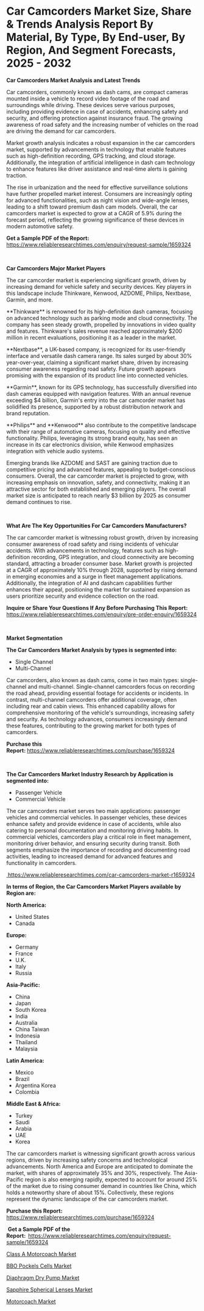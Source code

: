 <p><h1>Car Camcorders Market Size, Share & Trends Analysis Report By Material, By Type, By End-user, By Region, And Segment Forecasts, 2025 - 2032</h1></p><p><strong>Car Camcorders Market Analysis and Latest Trends</strong></p>
<p><p>Car camcorders, commonly known as dash cams, are compact cameras mounted inside a vehicle to record video footage of the road and surroundings while driving. These devices serve various purposes, including providing evidence in case of accidents, enhancing safety and security, and offering protection against insurance fraud. The growing awareness of road safety and the increasing number of vehicles on the road are driving the demand for car camcorders.</p><p>Market growth analysis indicates a robust expansion in the car camcorders market, supported by advancements in technology that enable features such as high-definition recording, GPS tracking, and cloud storage. Additionally, the integration of artificial intelligence in dash cam technology to enhance features like driver assistance and real-time alerts is gaining traction. </p><p>The rise in urbanization and the need for effective surveillance solutions have further propelled market interest. Consumers are increasingly opting for advanced functionalities, such as night vision and wide-angle lenses, leading to a shift toward premium dash cam models. Overall, the car camcorders market is expected to grow at a CAGR of 5.9% during the forecast period, reflecting the growing significance of these devices in modern automotive safety.</p></p>
<p><strong>Get a Sample PDF of the Report:&nbsp;</strong> <a href="https://www.reliableresearchtimes.com/enquiry/request-sample/1659324?utm_campaign=2264&utm_medium=2&utm_source=Github&utm_content=ia&utm_term=30032025&utm_id=car-camcorders">https://www.reliableresearchtimes.com/enquiry/request-sample/1659324</a></p>
<p>&nbsp;</p>
<p><strong>Car Camcorders Major Market Players</strong></p>
<p><p>The car camcorder market is experiencing significant growth, driven by increasing demand for vehicle safety and security devices. Key players in this landscape include Thinkware, Kenwood, AZDOME, Philips, Nextbase, Garmin, and more.</p><p>**Thinkware** is renowned for its high-definition dash cameras, focusing on advanced technology such as parking mode and cloud connectivity. The company has seen steady growth, propelled by innovations in video quality and features. Thinkware's sales revenue reached approximately $200 million in recent evaluations, positioning it as a leader in the market.</p><p>**Nextbase**, a UK-based company, is recognized for its user-friendly interface and versatile dash camera range. Its sales surged by about 30% year-over-year, claiming a significant market share, driven by increasing consumer awareness regarding road safety. Future growth appears promising with the expansion of its product line into connected vehicles.</p><p>**Garmin**, known for its GPS technology, has successfully diversified into dash cameras equipped with navigation features. With an annual revenue exceeding $4 billion, Garmin's entry into the car camcorder market has solidified its presence, supported by a robust distribution network and brand reputation.</p><p>**Philips** and **Kenwood** also contribute to the competitive landscape with their range of automotive cameras, focusing on quality and effective functionality. Philips, leveraging its strong brand equity, has seen an increase in its car electronics division, while Kenwood emphasizes integration with vehicle audio systems.</p><p>Emerging brands like AZDOME and SAST are gaining traction due to competitive pricing and advanced features, appealing to budget-conscious consumers. Overall, the car camcorder market is projected to grow, with increasing emphasis on innovation, safety, and connectivity, making it an attractive sector for both established and emerging players. The overall market size is anticipated to reach nearly $3 billion by 2025 as consumer demand continues to rise.</p></p>
<p>&nbsp;</p>
<p><strong>What Are The Key Opportunities For Car Camcorders Manufacturers?</strong></p>
<p><p>The car camcorder market is witnessing robust growth, driven by increasing consumer awareness of road safety and rising incidents of vehicular accidents. With advancements in technology, features such as high-definition recording, GPS integration, and cloud connectivity are becoming standard, attracting a broader consumer base. Market growth is projected at a CAGR of approximately 10% through 2028, supported by rising demand in emerging economies and a surge in fleet management applications. Additionally, the integration of AI and dashcam capabilities further enhances their appeal, positioning the market for sustained expansion as users prioritize security and evidence collection on the road.</p></p>
<p><strong>Inquire or Share Your Questions If Any Before Purchasing This Report:</strong> <a href="https://www.reliableresearchtimes.com/enquiry/pre-order-enquiry/1659324?utm_campaign=2264&utm_medium=2&utm_source=Github&utm_content=ia&utm_term=30032025&utm_id=car-camcorders">https://www.reliableresearchtimes.com/enquiry/pre-order-enquiry/1659324</a></p>
<p>&nbsp;</p>
<p><strong>Market Segmentation</strong></p>
<p><strong>The Car Camcorders Market Analysis by types is segmented into:</strong></p>
<p><ul><li>Single Channel</li><li>Multi-Channel</li></ul></p>
<p><p>Car camcorders, also known as dash cams, come in two main types: single-channel and multi-channel. Single-channel camcorders focus on recording the road ahead, providing essential footage for accidents or incidents. In contrast, multi-channel camcorders offer additional coverage, often including rear and cabin views. This enhanced capability allows for comprehensive monitoring of the vehicle's surroundings, increasing safety and security. As technology advances, consumers increasingly demand these features, contributing to the growing market for both types of camcorders.</p></p>
<p><strong>Purchase this Report:&nbsp;</strong><a href="https://www.reliableresearchtimes.com/purchase/1659324?utm_campaign=2264&utm_medium=2&utm_source=Github&utm_content=ia&utm_term=30032025&utm_id=car-camcorders">https://www.reliableresearchtimes.com/purchase/1659324</a></p>
<p>&nbsp;</p>
<p><strong>The Car Camcorders Market Industry Research by Application is segmented into:</strong></p>
<p><ul><li>Passenger Vehicle</li><li>Commercial Vehicle</li></ul></p>
<p><p>The car camcorders market serves two main applications: passenger vehicles and commercial vehicles. In passenger vehicles, these devices enhance safety and provide evidence in case of accidents, while also catering to personal documentation and monitoring driving habits. In commercial vehicles, camcorders play a critical role in fleet management, monitoring driver behavior, and ensuring security during transit. Both segments emphasize the importance of recording and documenting road activities, leading to increased demand for advanced features and functionality in camcorders.</p></p>
<p><a href="https://www.reliableresearchtimes.com/car-camcorders-market-r1659324?utm_campaign=2264&utm_medium=2&utm_source=Github&utm_content=ia&utm_term=30032025&utm_id=car-camcorders">&nbsp;https://www.reliableresearchtimes.com/car-camcorders-market-r1659324</a></p>
<p><strong>In terms of Region, the Car Camcorders Market Players available by Region are:</strong></p>
<p>
    <p> <strong> North America: </strong>
        <ul>
            <li>United States</li>
            <li>Canada</li>
        </ul>
        </p> 
    <p> <strong> Europe: </strong>
        <ul>
            <li>Germany</li>
            <li>France</li>
            <li>U.K.</li>
            <li>Italy</li>
            <li>Russia</li>
        </ul>
        </p> 
    <p> <strong> Asia-Pacific: </strong>
        <ul>
            <li>China</li>
            <li>Japan</li>
            <li>South Korea</li>
            <li>India</li>
            <li>Australia</li>
            <li>China Taiwan</li>
            <li>Indonesia</li>
            <li>Thailand</li>
            <li>Malaysia</li>
        </ul>
        </p> 
    <p> <strong> Latin America: </strong>
        <ul>
            <li>Mexico</li>
            <li>Brazil</li>
            <li>Argentina Korea</li>
            <li>Colombia</li>
        </ul>
        </p> 
    <p> <strong> Middle East & Africa: </strong>
        <ul>
            <li>Turkey</li>
            <li>Saudi</li>
            <li>Arabia</li>
            <li>UAE</li>
            <li>Korea</li>
        </ul>
    </p>
    </p>
<p><p>The car camcorders market is witnessing significant growth across various regions, driven by increasing safety concerns and technological advancements. North America and Europe are anticipated to dominate the market, with shares of approximately 35% and 30%, respectively. The Asia-Pacific region is also emerging rapidly, expected to account for around 25% of the market due to rising consumer demand in countries like China, which holds a noteworthy share of about 15%. Collectively, these regions represent the dynamic landscape of the car camcorders market.</p></p>
<p><strong>Purchase this Report: </strong><a href="https://www.reliableresearchtimes.com/purchase/1659324?utm_campaign=2264&utm_medium=2&utm_source=Github&utm_content=ia&utm_term=30032025&utm_id=car-camcorders">https://www.reliableresearchtimes.com/purchase/1659324</a></p>
<p>&nbsp;<strong>Get a Sample PDF of the Report:&nbsp;&nbsp;</strong><a href="https://www.reliableresearchtimes.com/enquiry/request-sample/1659324?utm_campaign=2264&utm_medium=2&utm_source=Github&utm_content=ia&utm_term=30032025&utm_id=car-camcorders">https://www.reliableresearchtimes.com/enquiry/request-sample/1659324</a></p>
<p><strong></strong></p>
<p><p><a href="https://github.com/sakourkishev/Market-Research-Report-List-1/blob/main/class-a-motorcoach-market.md?utm_campaign=2264&utm_medium=2&utm_source=Github&utm_content=ia&utm_term=30032025&utm_id=car-camcorders">Class A Motorcoach Market</a></p><p><a href="https://www.linkedin.com/pulse/bbo-pockels-cells-market-revenue-forecast-based-industry-growth-ujxqf?utm_campaign=2264&utm_medium=2&utm_source=Github&utm_content=ia&utm_term=30032025&utm_id=car-camcorders">BBO Pockels Cells Market</a></p><p><a href="https://www.linkedin.com/pulse/comprehensive-report-diaphragm-dry-pump-market-size-from-2025-rclvf?utm_campaign=2264&utm_medium=2&utm_source=Github&utm_content=ia&utm_term=30032025&utm_id=car-camcorders">Diaphragm Dry Pump Market</a></p><p><a href="https://www.linkedin.com/pulse/strategic-insights-sapphire-spherical-lenses-market-stakeholder-jzlmf?utm_campaign=2264&utm_medium=2&utm_source=Github&utm_content=ia&utm_term=30032025&utm_id=car-camcorders">Sapphire Spherical Lenses Market</a></p><p><a href="https://github.com/shongranch73/Market-Research-Report-List-1/blob/main/motorcoach-market.md?utm_campaign=2264&utm_medium=2&utm_source=Github&utm_content=ia&utm_term=30032025&utm_id=car-camcorders">Motorcoach Market</a></p></p>